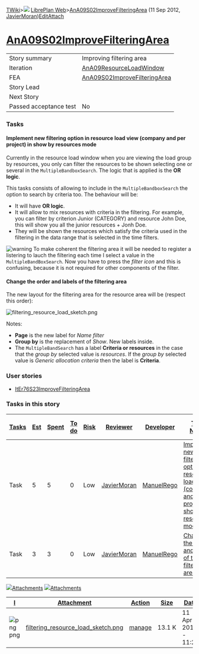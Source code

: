 [TWiki](/twiki/Main/WebHome)&gt;![](/twiki/TWiki/TWikiDocGraphics/web-bg-small.gif) [LibrePlan Web](/twiki/LibrePlan/WebHome)&gt;[AnA09S02ImproveFilteringArea](http://wiki.libreplan-enterprise.com/twiki/LibrePlan/AnA09S02ImproveFilteringArea "Topic revision: 3 (11 Sep 2012 - 17:07:44)") (11 Sep 2012, [JavierMoran](/twiki/Main/JavierMoran))[Edit](http://wiki.libreplan-enterprise.com/twiki/bin/edit/LibrePlan/AnA09S02ImproveFilteringArea?t=1520337849 "Edit this topic text")[Attach](/twiki/bin/attach/LibrePlan/AnA09S02ImproveFilteringArea "Attach an image or document to this topic")

 [AnA09S02ImproveFilteringArea](/twiki/LibrePlan/AnA09S02ImproveFilteringArea)
======================================================================================================================================



|                        |                                                                                        |
|------------------------|----------------------------------------------------------------------------------------|
| Story summary          | Improving filtering area                                                               |
| Iteration              | [AnA09ResourceLoadWindow](/twiki/LibrePlan/AnA09ResourceLoadWindow)           |
| FEA                    | [AnA09S02ImproveFilteringArea](/twiki/LibrePlan/AnA09S02ImproveFilteringArea) |
| Story Lead             |                                                                                        |
| Next Story             |                                                                                        |
| Passed acceptance test | No                                                                                     |

###  Tasks



####  Implement new filtering option in resource load view (company and per project) in show by resources mode

Currently in the resource load window when you are viewing the load group by resources, you only can filter the resources to be shown selecting one or several in the `MultipleBandboxSearch`. The logic that is applied is the **OR logic**.

This tasks consists of allowing to include in the `MultipleBandboxSearch` the option to search by criteria too. The behaviour will be:

-   It will have **OR logic**.
-   It will allow to mix resources with criteria in the filtering. For example, you can filter by criterion Junior (CATEGORY) and resource John Doe, this will show you all the junior resources + Jonh Doe.
-   They will be shown the resources which satisfy the criteria used in the filtering in the data range that is selected in the time filters.

![warning](/twiki/TWiki/TWikiDocGraphics/warning.gif) To make coherent the filtering area it will be needed to register a listering to lauch the filtering each time I select a value in the `MultipleBandBoxSearch`. Now you have to press the *filter icon* and this is confusing, because it is not required for other components of the filter.



####  Change the order and labels of the filtering area

The new layout for the filtering area for the resource area will be (respect this order):

![filtering\_resource\_load\_sketch.png](/twiki/pub/LibrePlan/AnA09S02ImproveFilteringArea/filtering_resource_load_sketch.png)

Notes:

-   **Page** is the new label for *Name filter*
-   **Group by** is the replacement of *Show*. New labels inside.
-   The `MultipleBandSearch` has a label **Criteria or resources** in the case that the *group by* selected value is *resources*. If the *group by* selected value is *Generic allocation criteria* then the label is **Criteria**.

###  User stories

-   [ItEr76S23ImproveFilteringArea](/twiki/LibrePlan/ItEr76S23ImproveFilteringArea)

###  Tasks in this story



| [Tasks](http://wiki.libreplan-enterprise.com/twiki/LibrePlan/AnA09S02ImproveFilteringArea?sortcol=0;table=2;up=0#sorted_table "Sort by this column") | [Est](http://wiki.libreplan-enterprise.com/twiki/LibrePlan/AnA09S02ImproveFilteringArea?sortcol=1;table=2;up=0#sorted_table "Sort by this column") | [Spent](http://wiki.libreplan-enterprise.com/twiki/LibrePlan/AnA09S02ImproveFilteringArea?sortcol=2;table=2;up=0#sorted_table "Sort by this column") | [To do](http://wiki.libreplan-enterprise.com/twiki/LibrePlan/AnA09S02ImproveFilteringArea?sortcol=3;table=2;up=0#sorted_table "Sort by this column") | [Risk](http://wiki.libreplan-enterprise.com/twiki/LibrePlan/AnA09S02ImproveFilteringArea?sortcol=4;table=2;up=0#sorted_table "Sort by this column") | [Reviewer](http://wiki.libreplan-enterprise.com/twiki/LibrePlan/AnA09S02ImproveFilteringArea?sortcol=5;table=2;up=0#sorted_table "Sort by this column") | [Developer](http://wiki.libreplan-enterprise.com/twiki/LibrePlan/AnA09S02ImproveFilteringArea?sortcol=6;table=2;up=0#sorted_table "Sort by this column") | [Task Name](http://wiki.libreplan-enterprise.com/twiki/LibrePlan/AnA09S02ImproveFilteringArea?sortcol=7;table=2;up=0#sorted_table "Sort by this column")        | [Start Date](http://wiki.libreplan-enterprise.com/twiki/LibrePlan/AnA09S02ImproveFilteringArea?sortcol=8;table=2;up=0#sorted_table "Sort by this column") | [Est End Date](http://wiki.libreplan-enterprise.com/twiki/LibrePlan/AnA09S02ImproveFilteringArea?sortcol=9;table=2;up=0#sorted_table "Sort by this column") | [End Date](http://wiki.libreplan-enterprise.com/twiki/LibrePlan/AnA09S02ImproveFilteringArea?sortcol=10;table=2;up=0#sorted_table "Sort by this column") |
|---------------------------------------------------------------------------------------------------------------------------------------------------------------|-------------------------------------------------------------------------------------------------------------------------------------------------------------|---------------------------------------------------------------------------------------------------------------------------------------------------------------|---------------------------------------------------------------------------------------------------------------------------------------------------------------|--------------------------------------------------------------------------------------------------------------------------------------------------------------|------------------------------------------------------------------------------------------------------------------------------------------------------------------|-------------------------------------------------------------------------------------------------------------------------------------------------------------------|--------------------------------------------------------------------------------------------------------------------------------------------------------------------------|--------------------------------------------------------------------------------------------------------------------------------------------------------------------|----------------------------------------------------------------------------------------------------------------------------------------------------------------------|-------------------------------------------------------------------------------------------------------------------------------------------------------------------|
| Task                                                                                                                                                          | 5                                                                                                                                                           | 5                                                                                                                                                             | 0                                                                                                                                                             | Low                                                                                                                                                          | [JavierMoran](/twiki/Main/JavierMoran)                                                                                                                  | [ManuelRego](/twiki/Main/ManuelRego)                                                                                                                     | [Implement new filtering option in resource load view (company and per project) in show by resources mode](/twiki/LibrePlan/AnA09S02ImproveFilteringArea#TasK1) |                                                                                                                                                                    |                                                                                                                                                                      |                                                                                                                                                                   |
| Task                                                                                                                                                          | 3                                                                                                                                                           | 3                                                                                                                                                             | 0                                                                                                                                                             | Low                                                                                                                                                          | [JavierMoran](/twiki/Main/JavierMoran)                                                                                                                  | [ManuelRego](/twiki/Main/ManuelRego)                                                                                                                     | [Change the order and labels of the filtering area](/twiki/LibrePlan/AnA09S02ImproveFilteringArea#TasK2)                                                        |                                                                                                                                                                    |                                                                                                                                                                      |                                                                                                                                                                   |

[![](/twiki/TWiki/TWikiDocGraphics/toggleopen.gif)Attachments](#) [![](/twiki/TWiki/TWikiDocGraphics/toggleclose.gif)Attachments](#)

| [I](http://wiki.libreplan-enterprise.com/twiki/LibrePlan/AnA09S02ImproveFilteringArea?sortcol=0;table=3;up=0#sorted_table "Sort by this column") | [Attachment](http://wiki.libreplan-enterprise.com/twiki/LibrePlan/AnA09S02ImproveFilteringArea?sortcol=1;table=3;up=0#sorted_table "Sort by this column") | [Action](http://wiki.libreplan-enterprise.com/twiki/LibrePlan/AnA09S02ImproveFilteringArea?sortcol=2;table=3;up=0#sorted_table "Sort by this column")                 | [Size](http://wiki.libreplan-enterprise.com/twiki/LibrePlan/AnA09S02ImproveFilteringArea?sortcol=3;table=3;up=0#sorted_table "Sort by this column") | [Date](http://wiki.libreplan-enterprise.com/twiki/LibrePlan/AnA09S02ImproveFilteringArea?sortcol=4;table=3;up=0#sorted_table "Sort by this column") | [Who](http://wiki.libreplan-enterprise.com/twiki/LibrePlan/AnA09S02ImproveFilteringArea?sortcol=5;table=3;up=0#sorted_table "Sort by this column") | [Comment](http://wiki.libreplan-enterprise.com/twiki/LibrePlan/AnA09S02ImproveFilteringArea?sortcol=6;table=3;up=0#sorted_table "Sort by this column") |
|-----------------------------------------------------------------------------------------------------------------------------------------------------------|--------------------------------------------------------------------------------------------------------------------------------------------------------------------|--------------------------------------------------------------------------------------------------------------------------------------------------------------------------------|--------------------------------------------------------------------------------------------------------------------------------------------------------------|--------------------------------------------------------------------------------------------------------------------------------------------------------------|-------------------------------------------------------------------------------------------------------------------------------------------------------------|-----------------------------------------------------------------------------------------------------------------------------------------------------------------|
| ![png](/twiki/TWiki/TWikiDocGraphics/png.gif)png                                                                                                      | [filtering\_resource\_load\_sketch.png](/twiki/pub/LibrePlan/AnA09S02ImproveFilteringArea/filtering_resource_load_sketch.png)                                      | [manage](/twiki/bin/attach/LibrePlan/AnA09S02ImproveFilteringArea?filename=filtering_resource_load_sketch.png;revInfo=1 "change, update, previous revisions, move, delete...") | 13.1 K                                                                                                                                                       | 11 Apr 2012 - 11:25                                                                                                                                          | [JavierMoran](/twiki/Main/JavierMoran)                                                                                                             | Resource load filtering sketch                                                                                                                                  |



